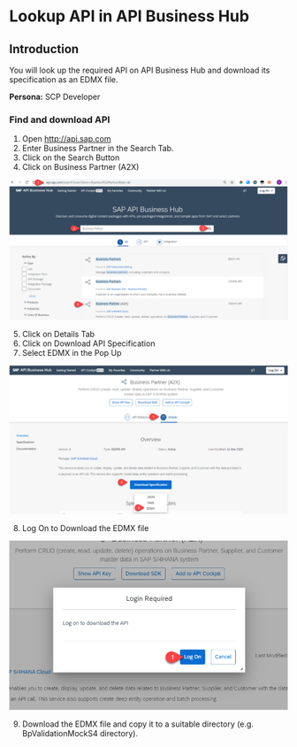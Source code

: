 
# Lookup API in API Business Hub

## Introduction
You will look up the required API on API Business Hub and download its specification as an EDMX file. 

**Persona:** SCP Developer


### Find and download API

1. Open http://api.sap.com
2. Enter Business Partner in the Search Tab. 
3. Click on the Search Button
4. Click on Business Partner (A2X)

 ![API Business Hub](././images/APIBusinessHub1.png)
 
5. Click on Details Tab
6. Click on Download API Specification
7. Select EDMX in the Pop Up

 ![API Business Hub](././images/APIBusinessHub2.png)
 
8. Log On to Download the EDMX file

 ![Logon Required](././images/APIBusinessHub3.png)

9. Download the EDMX file and copy it to a suitable directory (e.g. BpValidationMockS4 directory).

